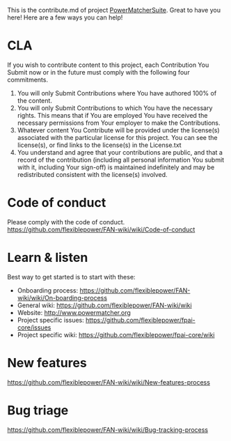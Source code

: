 This is the contribute.md of project [PowerMatcherSuite](https://github.com/flexiblepower). Great to have you here! Here are a few ways you can help!

# CLA

If you wish to contribute content to this project, each Contribution You Submit now or in the future must comply with the following four commitments.

1. You will only Submit Contributions where You have authored 100% of the content.
2. You will only Submit Contributions to which You have the necessary rights. This means that if You are employed You have received the necessary permissions from Your employer to make the Contributions.
3. Whatever content You Contribute will be provided under the license(s) associated with the particular license for this project. You can see the license(s), or find links to the license(s) in the License.txt
4. You understand and agree that your contributions are public, and that a record of the contribution (including all personal information You submit with it, including Your sign-off) is maintained indefinitely and may be redistributed consistent with the license(s) involved.

# Code of conduct

Please comply with the code of conduct.
<https://github.com/flexiblepower/FAN-wiki/wiki/Code-of-conduct>

# Learn & listen
Best way to get started is to start with these:
* Onboarding process: <https://github.com/flexiblepower/FAN-wiki/wiki/On-boarding-process>
* General wiki: <https://github.com/flexiblepower/FAN-wiki/wiki>
* Website:  <http://www.powermatcher.org>
* Project specific issues: <https://github.com/flexiblepower/fpai-core/issues>
* Project specific wiki: <https://github.com/flexiblepower/fpai-core/wiki>

# New features

<https://github.com/flexiblepower/FAN-wiki/wiki/New-features-process>

# Bug triage

<https://github.com/flexiblepower/FAN-wiki/wiki/Bug-tracking-process>
